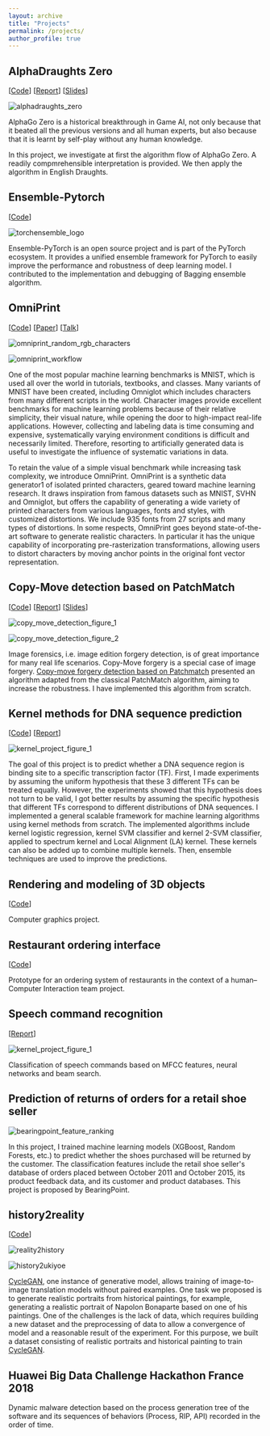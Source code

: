 ```yaml
---
layout: archive
title: "Projects"
permalink: /projects/
author_profile: true
---
```



## AlphaDraughts Zero

[[Code](https://github.com/Tong-ZHAO/AlphaDraughts-Zero)] [[Report](/files/alphadraughts_zero_report.pdf)] [[Slides](/files/alphadraughts_zero_slide.pdf)]

![alphadraughts_zero](/images/alphadraughts_zero.png)

AlphaGo Zero is a historical breakthrough in Game AI, not only because that it beated all the previous versions and all human experts, but also because that it is learnt by self-play without any human knowledge.

In this project, we investigate at first the algorithm flow of AlphaGo Zero. A readily compmrehensible interpretation is provided. We then apply the algorithm in English Draughts.


## Ensemble-Pytorch

[[Code](https://github.com/TorchEnsemble-Community/Ensemble-Pytorch)]

![torchensemble_logo](/images/torchensemble_logo.png)

Ensemble-PyTorch is an open source project and is part of the PyTorch ecosystem. It provides a unified ensemble framework for PyTorch to easily improve the performance and robustness of deep learning model. I contributed to the implementation and debugging of Bagging ensemble algorithm. 


## OmniPrint

[[Code](https://github.com/SunHaozhe/OmniPrint)] [[Paper](https://datasets-benchmarks-proceedings.neurips.cc/paper/2021/hash/38b3eff8baf56627478ec76a704e9b52-Abstract-round1.html)] [[Talk](https://nips.cc/virtual/2021/poster/22719)]

![omniprint_random_rgb_characters](/images/omniprint_random_rgb_characters.png)

![omniprint_workflow](/images/omniprint_workflow.png)

One of the most popular machine learning benchmarks is MNIST, which is used all over the world in tutorials, textbooks, and classes. Many variants of MNIST have been created, including Omniglot which includes characters from many different scripts in the world. Character images provide excellent benchmarks for machine learning problems because of their relative simplicity, their visual nature, while opening the door to high-impact real-life applications. However, collecting and labeling data is time consuming and expensive, systematically varying environment conditions is difficult and necessarily limited. Therefore, resorting to artificially generated data is useful to investigate the influence of systematic variations in data.

To retain the value of a simple visual benchmark while increasing task complexity, we introduce OmniPrint. OmniPrint is a synthetic data generator1 of isolated printed characters, geared toward machine learning research. It draws inspiration from famous datasets such as MNIST, SVHN and Omniglot, but offers the capability of generating a wide variety of printed characters from various languages, fonts and styles, with customized distortions. We include 935 fonts from 27 scripts and many types of distortions. In some respects, OmniPrint goes beyond state-of-the-art software to generate realistic characters. In particular it has the unique capability of incorporating pre-rasterization transformations, allowing users to distort characters by moving anchor points in the original font vector representation. 


## Copy-Move detection based on PatchMatch

[[Code](https://github.com/SunHaozhe/Copy-Move-Detection-Based-On-PatchMatch)] [[Report](/files/copy_move_report.pdf)] [[Slides](/files/copy_move_slides.pdf)]

![copy_move_detection_figure_1](/images/copy_move_detection_figure_1.png)

![copy_move_detection_figure_2](/images/copy_move_detection_figure_2.png)

Image forensics, i.e. image edition forgery detection, is of great importance for many real life scenarios. Copy-Move forgery is a special case of image forgery. [Copy-move forgery detection based on Patchmatch](https://ieeexplore.ieee.org/abstract/document/7026075) presented an algorithm adapted from the classical PatchMatch algorithm, aiming to increase the robustness. I have implemented this algorithm from scratch.


## Kernel methods for DNA sequence prediction

[[Code](https://github.com/SunHaozhe/Kernel-method-DNA-sequence)] [[Report](/files/Kernel_methods_applied_to_DNA_sequence_classification_report.pdf)]


![kernel_project_figure_1](/images/kernel_project_figure_1.png)

The goal of this project is to predict whether a DNA sequence region is binding site to a specific transcription factor (TF). First, I made experiments by assuming the uniform hypothesis that these 3 different TFs can be treated equally. However, the experiments showed that this hypothesis does not turn to be valid, I got better results by assuming the specific hypothesis that different TFs correspond to different distributions of DNA sequences. I implemented a general scalable framework for machine learning algorithms using kernel methods from scratch. The implemented algorithms include kernel logistic regression, kernel SVM classifier and kernel 2-SVM classifier, applied to spectrum kernel and Local Alignment (LA) kernel. These kernels can also be added up to combine multiple kernels. Then, ensemble techniques are used to improve the predictions.


## Rendering and modeling of 3D objects

[[Code](https://github.com/SunHaozhe/CG-Rendering-modeling)]

Computer graphics project.


## Restaurant ordering interface

[[Code](https://github.com/SunHaozhe/OrderYourMeal)]

Prototype for an ordering system of restaurants in the context of a human–Computer Interaction team project. 


## Speech command recognition

[[Report](/files/speech_command_report.pdf)]

![kernel_project_figure_1](/images/speech_command_result_table.png)

Classification of speech commands based on MFCC features, neural networks and beam search.

## Prediction of returns of orders for a retail shoe seller

![bearingpoint_feature_ranking](/images/bearingpoint_feature_ranking.png)

In this project, I trained machine learning models (XGBoost, Random Forests, etc.) to predict whether the shoes purchased will be returned by the customer. The classification features include the retail shoe seller's database of orders placed between October 2011 and October 2015, its product feedback data, and its customer and product databases. This project is proposed by BearingPoint.



## history2reality

[[Code](https://github.com/SunHaozhe/history2reality)]

![reality2history](/images/reality2history.png)

![history2ukiyoe](/images/history2ukiyoe.png)

[CycleGAN](https://junyanz.github.io/CycleGAN/), one instance of generative model, allows training of image-to-image translation models without paired examples. One task we proposed is to generate realistic portraits from historical paintings, for example, generating a realistic portrait of Napolon Bonaparte based on one of his paintings. One of the challenges is the lack of data, which requires building a new dataset and the preprocessing of data to allow a convergence of model and a reasonable result of the experiment. For this purpose, we built a dataset consisting of realistic portraits and historical painting to train [CycleGAN](https://junyanz.github.io/CycleGAN/). 


## Huawei Big Data Challenge Hackathon France 2018

Dynamic malware detection based on the process generation tree of the software and its sequences
of behaviors (Process, RIP, API) recorded in the order of time.






